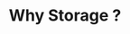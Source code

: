 ---
title: "Why Storage ?"
description: " Introduces the importance of storage in computing, enabling persistent data retention, accessibility, and performance for applications."
banner: ""
weight: 1
---
